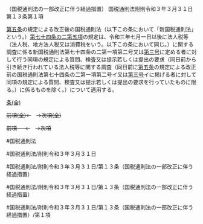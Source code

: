 （国税通則法の一部改正に伴う経過措置）
国税通則法附則令和３年３月３１日第１３条第１項

[第五条](国税通則法＿＿＿＿附則令和３年３月３１日第５条第１項)の規定による改正後の国税通則法（以下この条において「新国税通則法」という。）[第七十四条の二第五項](国税通則法＿＿＿＿附則令和３年３月３１日第７４条の２第５項)の規定は、令和三年七月一日以後に法人税等（法人税、地方法人税又は消費税をいう。以下この条において同じ。）に関する調査に係る新国税通則法第七十四条の二第一項第二号又は[第三号](国税通則法＿＿＿＿附則令和３年３月３１日第１３条第１項第３号)に定める者に対して行う同項の規定による質問、検査又は提示若しくは提出の要求（同日前から引き続き行われている法人税等に関する調査（同日前に[第五条](国税通則法＿＿＿＿附則令和３年３月３１日第５条第１項)の規定による改正前の国税通則法第七十四条の二第一項第二号イ又は[第三号](国税通則法＿＿＿＿附則令和３年３月３１日第１３条第１項第３号)イに掲げる者に対して同項の規定による質問、検査又は提示若しくは提出の要求を行っていたものに限る。）に係るものを除く。）について適用する。

[条(全)](国税通則法＿＿＿＿附則令和３年３月３１日第１３条_.md)

~~前項(全)←~~　~~→次項(全)~~

~~前項 　 ←~~　~~→次項~~



#国税通則法

#国税通則法/附則令和３年３月３１日

#国税通則法/附則令和３年３月３１日/第１３条（国税通則法の一部改正に伴う経過措置）

#国税通則法/附則令和３年３月３１日/第１３条（国税通則法の一部改正に伴う経過措置）

#国税通則法/附則令和３年３月３１日/第１３条（国税通則法の一部改正に伴う経過措置）/第１項

